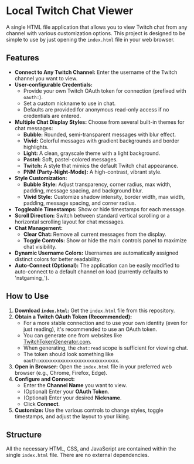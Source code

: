 # Local Twitch Chat Viewer

A single HTML file application that allows you to view Twitch chat from any channel with various customization options. This project is designed to be simple to use by just opening the `index.html` file in your web browser.

## Features

*   **Connect to Any Twitch Channel:** Enter the username of the Twitch channel you want to view.
*   **User-configurable Credentials:**
    *   Provide your own Twitch OAuth token for connection (prefixed with `oauth:`).
    *   Set a custom nickname to use in chat.
    *   Defaults are provided for anonymous read-only access if no credentials are entered.
*   **Multiple Chat Display Styles:** Choose from several built-in themes for chat messages:
    *   **Bubble:** Rounded, semi-transparent messages with blur effect.
    *   **Vivid:** Colorful messages with gradient backgrounds and border highlights.
    *   **Light:** A clean, grayscale theme with a light background.
    *   **Pastel:** Soft, pastel-colored messages.
    *   **Twitch:** A style that mimics the default Twitch chat appearance.
    *   **PNM (Party-Night-Mode):** A high-contrast, vibrant style.
*   **Style Customization:**
    *   **Bubble Style:** Adjust transparency, corner radius, max width, padding, message spacing, and background blur.
    *   **Vivid Style:** Customize shadow intensity, border width, max width, padding, message spacing, and corner radius.
*   **Toggleable Timestamps:** Show or hide timestamps for each message.
*   **Scroll Direction:** Switch between standard vertical scrolling or a horizontal scrolling layout for chat messages.
*   **Chat Management:**
    *   **Clear Chat:** Remove all current messages from the display.
    *   **Toggle Controls:** Show or hide the main controls panel to maximize chat visibility.
*   **Dynamic Username Colors:** Usernames are automatically assigned distinct colors for better readability.
*   **Auto-Connect (Optional):** The application can be easily modified to auto-connect to a default channel on load (currently defaults to 'nstgaming_').

## How to Use

1.  **Download `index.html`:** Get the `index.html` file from this repository.
2.  **Obtain a Twitch OAuth Token (Recommended):**
    *   For a more stable connection and to use your own identity (even for just reading), it's recommended to use an OAuth token.
    *   You can generate one from websites like [TwitchTokenGenerator.com](https://twitchtokengenerator.com).
    *   When generating, the `chat:read` scope is sufficient for viewing chat.
    *   The token should look something like `oauth:xxxxxxxxxxxxxxxxxxxxxxxxxxxxxx`.
3.  **Open in Browser:** Open the `index.html` file in your preferred web browser (e.g., Chrome, Firefox, Edge).
4.  **Configure and Connect:**
    *   Enter the **Channel Name** you want to view.
    *   (Optional) Enter your **OAuth Token**.
    *   (Optional) Enter your desired **Nickname**.
    *   Click **Connect**.
5.  **Customize:** Use the various controls to change styles, toggle timestamps, and adjust the layout to your liking.

## Structure

All the necessary HTML, CSS, and JavaScript are contained within the single `index.html` file. There are no external dependencies.
